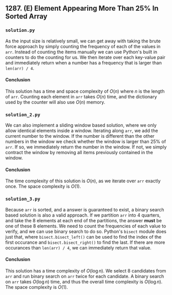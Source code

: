 ## 1287. (E) Element Appearing More Than 25% In Sorted Array

### `solution.py`
As the input size is relatively small, we can get away with taking the brute force approach by simply counting the frequency of each of the values in `arr`. Instead of counting the items manually we can use Python's built in counters to do the counting for us. We then iterate over each key-value pair and immediately return when a number has a frequency that is larger than `len(arr) / 4`.  

#### Conclusion
This solution has a time and space complexity of $O(n)$ where $n$ is the length of `arr`. Counting each element in `arr` takes $O(n)$ time, and the dictionary used by the counter will also use $O(n)$ memory.  
  


### `solution_2.py`
We can also implement a sliding window based solution, where we only allow identical elements inside a window. Iterating along `arr`, we add the current number to the window. If the number is different than the other numbers in the window we check whether the window is larger than 25% of `arr`. If so, we immediately return the number in the window. If not, we simply contract the window by removing all items previously contained in the window.  

#### Conclusion
The time complexity of this solution is $O(n)$, as we iterate over `arr` exactly once. The space complexity is $O(1)$.  
  


### `solution_3.py`
Because `arr` is sorted, and a answer is guaranteed to exist, a binary search based solution is also a valid approach. If we partition `arr` into 4 quarters, and take the 8 elements at each end of the partitions, the answer **must** be one of these 8 elements. We need to count the frequencies of each value to verify, and we can use binary search to do so. Python's `bisect` module does just that, where `bisect.bisect_left()` can be used to find the index of the first occurance and `bisect.bisect_right()` to find the last. If there are more occurances than `len(arr) / 4`, we can immediately return that value.  

#### Conclusion
This solution has a time complexity of $O(\log n)$. We select 8 candidates from `arr` and run binary search on `arr` twice for each candidate. A binary search on `arr` takes $O(\log n)$ time, and thus the overall time complexity is $O(\log n)$. The space complexity is $O(1)$.  
  

